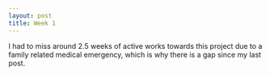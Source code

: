 ```yaml
---
layout: post
title: Week 1
---
```


I had to miss around 2.5 weeks of active works towards this project due to a family related medical emergency, which is why there is a gap since my last post.
